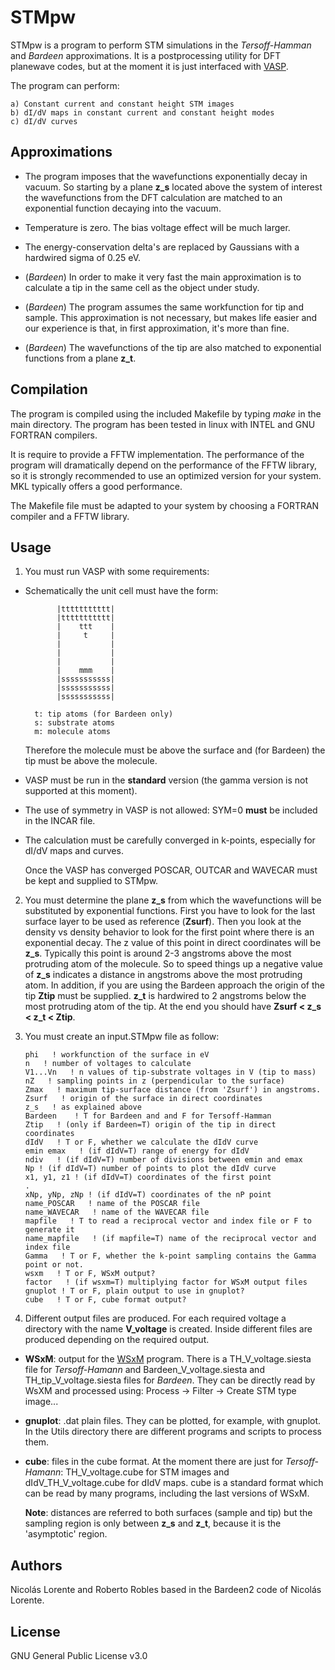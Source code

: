 ﻿# STMpw

STMpw is a program to perform STM simulations in the *Tersoff-Hamman* and *Bardeen* approximations. It is a postprocessing utility for DFT planewave codes, but at the moment it is just interfaced with [VASP](https://www.vasp.at).

The program can perform:

    a) Constant current and constant height STM images
    b) dI/dV maps in constant current and constant height modes
    c) dI/dV curves

## Approximations

* The program imposes that the wavefunctions exponentially decay in vacuum. So starting by a plane **z_s** located above the system of interest the wavefunctions from the DFT calculation are matched to an exponential function decaying into the vacuum.

* Temperature is zero. The bias voltage effect will be much larger.

* The energy-conservation delta's are replaced by Gaussians with a hardwired sigma of 0.25 eV.

* (*Bardeen*) In order to make it very fast the main approximation is to calculate a tip in the same cell as the object under study.

* (*Bardeen*) The program assumes the same workfunction for tip and sample. This approximation is not necessary, but makes life easier and our experience is that, in first approximation, it's more than fine.

* (*Bardeen*) The wavefunctions of the tip are also matched to exponential functions from a plane **z_t**.

## Compilation

The program is compiled using the included Makefile by typing *make* in the main directory. The program has been tested in linux with INTEL and GNU FORTRAN compilers. 

It is require to provide a FFTW implementation. The performance of the program will dramatically depend on the performance of the FFTW library, so it is strongly recommended to use an optimized version for your system. MKL typically offers a good performance.
 
The Makefile file must be adapted to your system by choosing a FORTRAN compiler and a FFTW library.

## Usage

 1.  You must run VASP with some requirements:

* Schematically the unit cell must have the form:

             |ttttttttttt|
             |ttttttttttt|
             |    ttt    |
             |     t     |
             |           |
             |           |
             |           |
             |    mmm    |
             |sssssssssss|
             |sssssssssss|
             |sssssssssss|
             
        t: tip atoms (for Bardeen only)
        s: substrate atoms
        m: molecule atoms

	Therefore the molecule must be above the surface and (for Bardeen) the tip must be above the molecule.

* VASP must be run in the **standard** version (the gamma version is not supported at this moment).
* The use of symmetry in VASP is not allowed: SYM=0 **must** be included in the INCAR file.
* The calculation must be carefully converged in k-points, especially for dI/dV maps and curves.

	Once the VASP has converged POSCAR, OUTCAR and WAVECAR must be kept and supplied to STMpw. 

 2. You must determine the plane **z_s** from which the wavefunctions will be substituted by exponential functions. First you have to look for the last surface layer to be used as reference (**Zsurf**). Then you look at the density vs density behavior to look for the first point where there is an exponential decay. The z value of this point in direct coordinates will be **z_s**. Typically this point is around 2-3 angstroms above the most protruding atom of the molecule. So to speed things up a negative value of **z_s** indicates a distance in angstroms above the most protruding atom. In addition, if you are using the Bardeen approach the origin of the tip **Ztip** must be supplied. **z_t** is hardwired to 2 angstroms below the most protruding atom of the tip. At the end you should have **Zsurf < z_s < z_t < Ztip**.

3. You must create an input.STMpw file as follow:

   	   phi   ! workfunction of the surface in eV 
	   n   ! number of voltages to calculate
	   V1...Vn   ! n values of tip-substrate voltages in V (tip to mass)
	   nZ   ! sampling points in z (perpendicular to the surface)
	   Zmax   ! maximum tip-surface distance (from 'Zsurf') in angstroms.
	   Zsurf   ! origin of the surface in direct coordinates
	   z_s   ! as explained above
	   Bardeen    ! T for Bardeen and and F for Tersoff-Hamman
	   Ztip   ! (only if Bardeen=T) origin of the tip in direct coordinates
	   dIdV   ! T or F, whether we calculate the dIdV curve
	   emin emax   ! (if dIdV=T) range of energy for dIdV
	   ndiv   ! (if dIdV=T) number of divisions between emin and emax
	   Np ! (if dIdV=T) number of points to plot the dIdV curve
	   x1, y1, z1 ! (if dIdV=T) coordinates of the first point
	   .
	   xNp, yNp, zNp ! (if dIdV=T) coordinates of the nP point
	   name_POSCAR   ! name of the POSCAR file
	   name_WAVECAR   ! name of the WAVECAR file 
	   mapfile   ! T to read a reciprocal vector and index file or F to generate it
	   name_mapfile   ! (if mapfile=T) name of the reciprocal vector and index file
	   Gamma   ! T or F, whether the k-point sampling contains the Gamma point or not.
	   wsxm   ! T or F, WSxM output?
	   factor   ! (if wsxm=T) multiplying factor for WSxM output files
	   gnuplot ! T or F, plain output to use in gnuplot?
	   cube   ! T or F, cube format output?

4. Different output files are produced. For each required voltage a directory with the name **V_voltage** is created. Inside different files are produced depending on the required output. 
* **WSxM**: output for the [WSxM](http://www.wsxm.es/download.html) program. There is a TH_V_voltage.siesta file for *Tersoff-Hamann* and Bardeen_V_voltage.siesta and TH_tip_V_voltage.siesta files for *Bardeen*. They can be directly read by WsXM and processed using: Process -> Filter -> Create STM type image...
* **gnuplot**: .dat plain files. They can be plotted, for example, with gnuplot. In the Utils directory there are different programs and scripts to process them.
* **cube**: files in the cube format. At the moment there are just for *Tersoff-Hamann*: TH_V_voltage.cube for STM images and dIdV_TH_V_voltage.cube for dIdV maps. cube is a standard format which can be read by many programs, including the last versions of WSxM.

	**Note**: distances are referred to both surfaces (sample and tip) but the sampling region is only between **z_s** and **z_t**, because it is the 'asymptotic' region.

## Authors
Nicolás Lorente and Roberto Robles based in the Bardeen2 code of Nicolás Lorente.

## License
GNU General Public License v3.0
